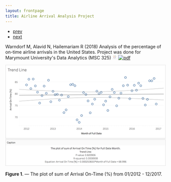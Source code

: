 ```yaml
---
layout: frontpage
title: Airline Arrival Analysis Project
---
```


<div class="navbar">
  <div class="navbar-inner">
      <ul class="nav">
          <li><a href="mousebc_fig3.html">prev</a></li>
          <li><a href="iplotCorr.html">next</a></li>
      </ul>
  </div>
</div>

Warndorf M, Alavid N, Hailemariam R (2018) Analysis of the percentage of on-time airline arrivals in the United States. Project was done for Marymount University's Data Analytics (MSC 325)
[![Tableau](../icons16/tableau-icon.png)](https://public.tableau.com/profile/maddie.warndorf#!/vizhome/RealMSC325/Dashboard1)
[![pdf](../icons16/pdf-icon.png)](../../assets/AnalysisofAirline.pdf)

![Airline Arrival Analysis Project](../../assets/bigpublpics/airlinearrivalmsc325.png)

**Figure 1**. &mdash; The plot of sum of Arrival On-Time (%) from 01/2012 - 12/2017.
